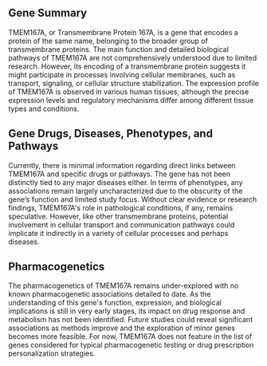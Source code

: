 ## Gene Summary
TMEM167A, or Transmembrane Protein 167A, is a gene that encodes a protein of the same name, belonging to the broader group of transmembrane proteins. The main function and detailed biological pathways of TMEM167A are not comprehensively understood due to limited research. However, its encoding of a transmembrane protein suggests it might participate in processes involving cellular membranes, such as transport, signaling, or cellular structure stabilization. The expression profile of TMEM167A is observed in various human tissues, although the precise expression levels and regulatory mechanisms differ among different tissue types and conditions.

## Gene Drugs, Diseases, Phenotypes, and Pathways
Currently, there is minimal information regarding direct links between TMEM167A and specific drugs or pathways. The gene has not been distinctly tied to any major diseases either. In terms of phenotypes, any associations remain largely uncharacterized due to the obscurity of the gene’s function and limited study focus. Without clear evidence or research findings, TMEM167A's role in pathological conditions, if any, remains speculative. However, like other transmembrane proteins, potential involvement in cellular transport and communication pathways could implicate it indirectly in a variety of cellular processes and perhaps diseases.

## Pharmacogenetics
The pharmacogenetics of TMEM167A remains under-explored with no known pharmacogenetic associations detailed to date. As the understanding of this gene's function, expression, and biological implications is still in very early stages, its impact on drug response and metabolism has not been identified. Future studies could reveal significant associations as methods improve and the exploration of minor genes becomes more feasible. For now, TMEM167A does not feature in the list of genes considered for typical pharmacogenetic testing or drug prescription personalization strategies.